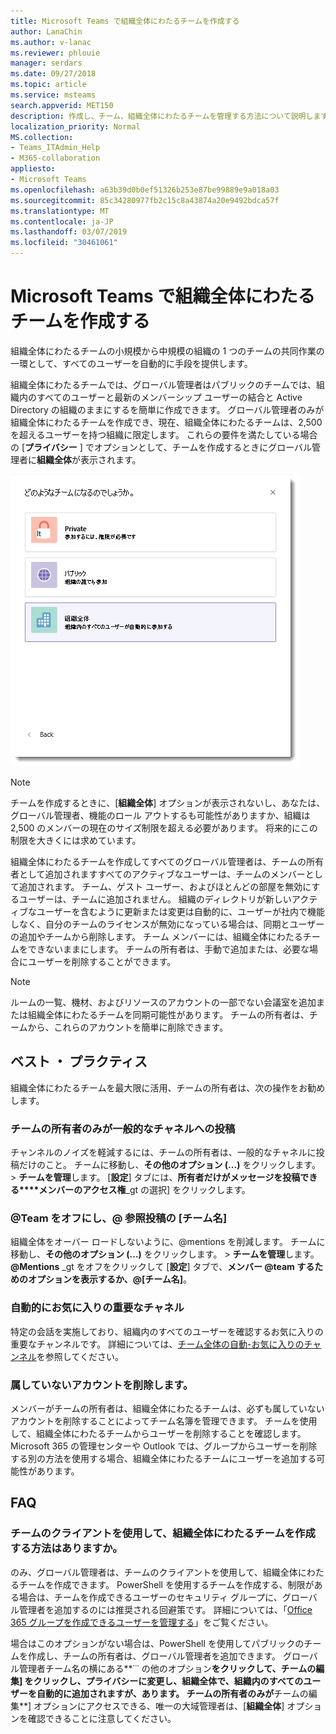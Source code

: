 ```yaml
---
title: Microsoft Teams で組織全体にわたるチームを作成する
author: LanaChin
ms.author: v-lanac
ms.reviewer: phlouie
manager: serdars
ms.date: 09/27/2018
ms.topic: article
ms.service: msteams
search.appverid: MET150
description: 作成し、チーム、組織全体にわたるチームを管理する方法について説明します。
localization_priority: Normal
MS.collection:
- Teams_ITAdmin_Help
- M365-collaboration
appliesto:
- Microsoft Teams
ms.openlocfilehash: a63b39d0b0ef51326b253e87be99889e9a018a03
ms.sourcegitcommit: 85c34280977fb2c15c8a43874a20e9492bdca57f
ms.translationtype: MT
ms.contentlocale: ja-JP
ms.lasthandoff: 03/07/2019
ms.locfileid: "30461061"
---
```

# <a name="create-an-org-wide-team-in-microsoft-teams"></a>Microsoft Teams で組織全体にわたるチームを作成する

組織全体にわたるチームの小規模から中規模の組織の 1 つのチームの共同作業の一環として、すべてのユーザーを自動的に手段を提供します。 
 
組織全体にわたるチームでは、グローバル管理者はパブリックのチームでは、組織内のすべてのユーザーと最新のメンバーシップ ユーザーの結合と Active Directory の組織のままにするを簡単に作成できます。 グローバル管理者のみが組織全体にわたるチームを作成でき、現在、組織全体にわたるチームは、2,500 を超えるユーザーを持つ組織に限定します。 これらの要件を満たしている場合の [**プライバシー** ] でオプションとして、チームを作成するときにグローバル管理者に**組織全体**が表示されます。 

![組織全体にわたるチームを作成するのには [組織全体] オプションのスクリーン ショット](media/create-org-wide-team.png "組織全体にわたるチームを作成するのには [組織全体] オプションのスクリーン ショット")

> [!NOTE]
> チームを作成するときに、[**組織全体**] オプションが表示されないし、あなたは、グローバル管理者、機能のロール アウトするも可能性がありますか、組織は 2,500 のメンバーの現在のサイズ制限を超える必要があります。 将来的にこの制限を大きくには求めています。

組織全体にわたるチームを作成してすべてのグローバル管理者は、チームの所有者として追加されますすべてのアクティブなユーザーは、チームのメンバーとして追加されます。 チーム、ゲスト ユーザー、およびほとんどの部屋を無効にするユーザーは、チームに追加されません。 組織のディレクトリが新しいアクティブなユーザーを含むように更新または変更は自動的に、ユーザーが社内で機能しなく、自分のチームのライセンスが無効になっている場合は、同期とユーザーの追加やチームから削除します。 チーム メンバーには、組織全体にわたるチームをできないままにします。 チームの所有者は、手動で追加または、必要な場合にユーザーを削除することができます。

> [!NOTE]
> ルームの一覧、機材、およびリソースのアカウントの一部でない会議室を追加または組織全体にわたるチームを同期可能性があります。 チームの所有者は、チームから、これらのアカウントを簡単に削除できます。

## <a name="best-practices"></a>ベスト ・ プラクティス
組織全体にわたるチームを最大限に活用、チームの所有者は、次の操作をお勧めします。

### <a name="allow-only-team-owners-to-post-to-the-general-channel"></a>チームの所有者のみが一般的なチャネルへの投稿
チャンネルのノイズを軽減するには、チームの所有者は、一般的なチャネルに投稿だけのこと。 チームに移動し、**その他のオプション (...)** をクリックします。 > **チームを管理**します。 [**設定**] タブには、**所有者だけがメッセージを投稿できる****メンバーのアクセス権**_gt の選択] をクリックします。
### <a name="turn-off-team-and-team-name-mentions"></a>@Team をオフにし、@ 参照投稿の [チーム名]
 組織全体をオーバー ロードしないように、@mentions を削減します。 チームに移動し、**その他のオプション (...)** をクリックします。 > **チームを管理**します。 **@Mentions** _gt をオフをクリックして [**設定**] タブで、**メンバー @team するためのオプションを表示するか、@[チーム名]**。 
### <a name="automatically-favorite-important-channels"></a>自動的にお気に入りの重要なチャネル
 特定の会話を実施しており、組織内のすべてのユーザーを確認するお気に入りの重要なチャンネルです。 詳細については、[チーム全体の自動-お気に入りのチャンネル](https://support.office.com/article/auto-favorite-channels-for-the-whole-team-a948272c-5aa5-429c-863c-4e1e1cd6b0f6)を参照してください。

### <a name="remove-accounts-that-might-not-belong"></a>属していないアカウントを削除します。
メンバーがチームの所有者は、組織全体にわたるチームは、必ずも属していないアカウントを削除することによってチーム名簿を管理できます。 チームを使用して、組織全体にわたるチームからユーザーを削除することを確認します。  Microsoft 365 の管理センターや Outlook では、グループからユーザーを削除する別の方法を使用する場合、組織全体にわたるチームにユーザーを追加する可能性があります。 

## <a name="faq"></a>FAQ

### <a name="is-there-a-way-to-create-an-org-wide-team-other-than-using-the-teams-client"></a>チームのクライアントを使用して、組織全体にわたるチームを作成する方法はありますか。 

のみ、グローバル管理者は、チームのクライアントを使用して、組織全体にわたるチームを作成できます。 PowerShell を使用するチームを作成する、制限がある場合は、チームを作成できるユーザーのセキュリティ グループに、グローバル管理者を追加するのには推奨される回避策です。 詳細については、「[Office 365 グループを作成できるユーザーを管理する](https://docs.microsoft.com/office365/admin/create-groups/manage-creation-of-groups)」をご覧ください。 

場合はこのオプションがない場合は、PowerShell を使用してパブリックのチームを作成し、チームの所有者は、グローバル管理者を追加できます。 グローバル管理者チーム名の横にある**˙˙˙ の他のオプション**をクリックして、**チームの編集**] をクリックし、プライバシーに変更し、**組織全体で、組織内のすべてのユーザーを自動的に追加されます**が、あります。 チームの所有者のみが**チームの編集**] オプションにアクセスできる、唯一の大域管理者は、[**組織全体**] オプションを確認できることに注意してください。
